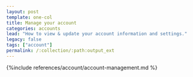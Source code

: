 ```yaml
---
layout: post
template: one-col
title: Manage your account
categories: accounts
lead: "How to view & update your account information and settings."
legacy: false
tags: ["account"]
permalink: /:collection/:path:output_ext
---
```



{%include references/account/account-management.md %}